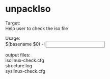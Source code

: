 # unpackIso

Target:  
Help user to check the iso file  
  
Usage:  
   $(basename $0) -i <input bootimage.iso>  
     
   output files:  
        isolinux-check.cfg  
	structure.log  
	syslinux-check.cfg  
